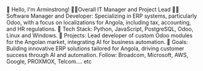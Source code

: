 👋 Hello, I'm Arminstrong!
👨‍💻Overall IT Manager and Project Lead
👨‍💻 Software Manager and Developer: Specializing in ERP systems, particularly Odoo, with a focus on localizations for Angola, including tax, accounting, and HR regulations.
🔧 Tech Stack: Python, JavaScript, PostgreSQL, Odoo, Linux and Windows.
🚀 Projects: Lead developer of custom Odoo modules for the Angolan market, integrating AI for business automation.
🎯 Goals: Building innovative ERP solutions tailored for Angola, driving customer success through AI and automation.
Follow: Broadcom, Microsoft, AWS, Google, PROXMOX, Telcom.... etc
<!---
Arminstrongue/Arminstrongue is a ✨ special ✨ repository because its `README.md` (this file) appears on your GitHub profile.
You can click the Preview link to take a look at your changes.
--->
